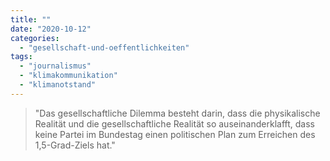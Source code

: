 ```yaml
---
title: ""
date: "2020-10-12"
categories: 
  - "gesellschaft-und-oeffentlichkeiten"
tags: 
  - "journalismus"
  - "klimakommunikation"
  - "klimanotstand"
---
```


> "Das gesellschaftliche Dilemma besteht darin, dass die physikalische Realität und die gesellschaftliche Realität so auseinanderklafft, dass keine Partei im Bundestag einen politischen Plan zum Erreichen des 1,5-Grad-Ziels hat."
